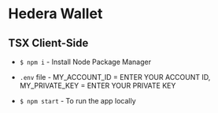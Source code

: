 # Hedera Wallet

## TSX Client-Side


* `$ npm i` - Install Node Package Manager

* `.env` file -  MY_ACCOUNT_ID = ENTER YOUR ACCOUNT ID, MY_PRIVATE_KEY = ENTER YOUR PRIVATE KEY 

* `$ npm start` - To run the app locally




